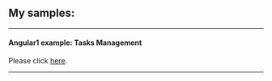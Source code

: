 <h2>My samples: </h2>

<hr />
<h4>Angular1 example: Tasks Management</h4>

<p>Please click <a href="https://interest1024.github.io/TasksManagement/app/index.html"  target="view_window">here</a>.</p>
<hr />
